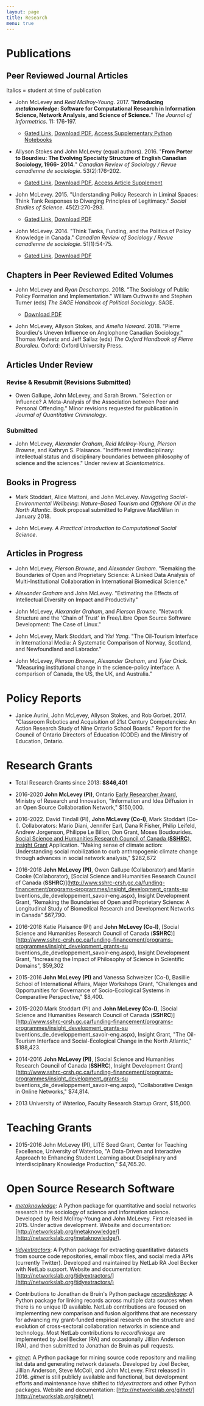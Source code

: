 ```yaml
---
layout: page
title: Research
menu: true
---
```


# Publications

## Peer Reviewed Journal Articles

Italics = student at time of publication

* John McLevey and *Reid McIlroy-Young*. 2017. "**Introducing *metaknowledge*: Software for Computational Research in Information Science, Network Analysis, and Science of Science.**" *The Journal of Informetrics*. 11: 176-197.
  * [Gated Link](http://www.sciencedirect.com/science/article/pii/S1751157716302000), [Download PDF](http://www.johnmclevey.com/pdfs/research/mclevey_mcilroy_young_2017.pdf), [Access Supplementary Python Notebooks](https://github.com/mclevey/metaknowledge_article_supplement)

* Allyson Stokes and John McLevey (equal authors). 2016. "**From Porter to Bourdieu: The Evolving Specialty Structure of English Canadian Sociology, 1966- 2014.**" *Canadian Review of Sociology / Revue canadienne de sociologie*. 53(2):176–202.
  * [Gated Link](http://onlinelibrary.wiley.com/doi/10.1111/cars.12104/full), [Download PDF](http://www.johnmclevey.com/pdfs/research/stokes_mclevey_2016.pdf), [Access Article Supplement](/research/porter_bourdieu_supplement.pdf)

* John McLevey. 2015. "Understanding Policy Research in Liminal Spaces: Think Tank Responses to Diverging Principles of Legitimacy." *Social Studies of Science*. 45(2):270-293.  
  * [Gated Link](http://journals.sagepub.com/doi/abs/10.1177/0306312715575054), [Download PDF](http://www.johnmclevey.com/pdfs/research/mclevey2015.pdf)

* John McLevey. 2014. "Think Tanks, Funding, and the Politics of Policy Knowledge in Canada." *Canadian Review of Sociology / Revue canadienne de sociologie*. 51(1):54-75.  
  * [Gated Link](http://onlinelibrary.wiley.com/doi/10.1111/cars.12033/full), [Download PDF](http://www.johnmclevey.com/pdfs/research/mclevey2014.pdf)

## Chapters in Peer Reviewed Edited Volumes

* John McLevey and *Ryan Deschamps*. 2018. "The Sociology of Public Policy Formation and Implementation." William Outhwaite and Stephen Turner (eds) *The SAGE Handbook of Political Sociology*. SAGE.
  * [Download PDF](http://www.johnmclevey.com/pdfs/research/mclevey_deschamps_shps.pdf)

* John McLevey, Allyson Stokes, and *Amelia Howard*.  2018. "Pierre Bourdieu's Uneven Influence on Anglophone Canadian Sociology." Thomas Medvetz and Jeff Sallaz (eds) *The Oxford Handbook of Pierre Bourdieu*. Oxford: Oxford University Press.

## Articles Under Review

### Revise & Resubmit (Revisions Submitted)

* Owen Gallupe, John McLevey, and Sarah Brown. "Selection or Influence? A Meta-Analysis of the Association between Peer and Personal Offending." Minor revisions requested for publication in *Journal of Quantitative Criminology*.  

### Submitted

* John McLevey, *Alexander Graham*, *Reid McIlroy-Young*, *Pierson Browne*, and Kathryn S. Plaisance. "Indifferent interdisciplinary: intellectual status and disciplinary boundaries between philosophy of science and the sciences." Under review at *Scientometrics*.

## Books in Progress

* Mark Stoddart, Alice Mattoni, and John McLevey. *Navigating Social-Environmental Wellbeing: Nature-Based Tourism and Offshore Oil in the North Atlantic*. Book proposal submitted to Palgrave MacMillan in January 2018.

* John McLevey. *A Practical Introduction to Computational Social Science*.

## Articles in Progress

* John McLevey, *Pierson Browne*, and *Alexander Graham*. "Remaking the Boundaries of Open and Proprietary Science: A Linked Data Analysis of Multi-Institutional Collaboration in International Biomedical Science."

* *Alexander Graham* and John McLevey. "Estimating the Effects of Intellectual Diversity on Impact and Productivity" <!-- Under review at *Science, Technology, and Human Values*.  -->

* John McLevey, *Alexander Graham*, and *Pierson Browne*. "Network Structure and the 'Chain of Trust' in Free/Libre Open Source Software Development: The Case of Linux." <!-- Under review at *Science, Technology, and Human Values*.  -->

* John McLevey, Mark Stoddart, and *Yixi Yang*. "The Oil-Tourism Interface in International Media: A Systematic Comparison of Norway, Scotland, and Newfoundland and Labrador."

* John McLevey, *Pierson Browne*, *Alexander Graham*, and *Tyler Crick*. "Measuring institutional change in the science-policy interface: A comparison of Canada, the US, the UK, and Australia."

# Policy Reports

* Janice Aurini, John McLevey, Allyson Stokes, and Rob Gorbet. 2017. "Classroom Robotics and Acquisition of 21st Century Competencies: An Action Research Study of Nine Ontario School Boards." Report for the Council of Ontario Directors of Education (CODE) and the Ministry of Education, Ontario.

# Research Grants

* Total Research Grants since 2013: **$846,401**

* 2016-2020 **John McLevey (PI)**, Ontario [Early Researcher Award](https://www.ontario.ca/document/ontario-research-fund-early-researcher-awards-program-guidelines), Ministry of Research and Innovation, "Information and Idea Diffusion in an Open Source Collaboration Network," $150,000.   

* 2016-2022. David Tindall (PI), **John McLevey (Co-I)**, Mark Stoddart (Co-I). Collaborators: Mario Diani, Jennifer Earl, Dana R Fisher, Philip Leifeld, Andrew Jorgenson, Philippe Le Billon, Don Grant, Moses Boudourides. [Social Science and Humanities Research Council of Canada (**SSHRC**), Insight Grant](http://www.sshrc-crsh.gc.ca/funding-financement/programs-programmes/insight_grants-subventions_savoir-eng.aspx) Application. "Making sense of climate action: Understanding social mobilization to curb anthropogenic climate change through advances in social network analysis," $282,672      

* 2016-2018 **John McLevey (PI)**, Owen Gallupe (Collaborator) and Martin Cooke (Collaborator), [Social Science and Humanities Research Council of Canada (**SSHRC**)](http://www.sshrc-crsh.gc.ca/funding-financement/programs-programmes/insight_development_grants-su
bventions_de_developpement_savoir-eng.aspx), Insight Development Grant, “Remaking the Boundaries of Open and Proprietary Science: A Longitudinal Study of Biomedical Research and Development Networks in Canada” $67,790.

* 2016-2018 Katie Plaisance (PI) and **John McLevey (Co-I)**, [Social Science and Humanities Research Council of Canada (**SSHRC**)](http://www.sshrc-crsh.gc.ca/funding-financement/programs-programmes/insight_development_grants-su
bventions_de_developpement_savoir-eng.aspx), Insight Development Grant, "Increasing the Impact of Philosophy of Science in Scientific Domains", $59,302    

* 2015-2016 **John McLevey (PI)** and Vanessa Schweizer (Co-I), Basillie School of International Affairs, Major Workshops Grant, "Challenges and Opportunities for Governance of Socio-Ecological Systems in Comparative Perspective," $8,400.  

* 2015-2020 Mark Stoddart (PI) and **John McLevey (Co-I)**, [Social Science and Humanities Research Council of Canada (**SSHRC**)](http://www.sshrc-crsh.gc.ca/funding-financement/programs-programmes/insight_development_grants-su
bventions_de_developpement_savoir-eng.aspx), Insight Grant, "The Oil-Tourism Interface and Social-Ecological Change in the North Atlantic," $188,423.     

* 2014-2016 **John McLevey (PI)**, [Social Science and Humanities Research Council of Canada (**SSHRC**), Insight Development Grant](http://www.sshrc-crsh.gc.ca/funding-financement/programs-programmes/insight_development_grants-su
bventions_de_developpement_savoir-eng.aspx), "Collaborative Design in Online Networks," $74,814.     

* 2013 University of Waterloo, Faculty Research Startup Grant, $15,000.

<!-- ## Grant Applications Under Review -->

# Teaching Grants

* 2015-2016 John McLevey (PI), LITE Seed Grant, Center for Teaching Excellence, University of Waterloo, "A Data-Driven and Interactive Approach to Enhancing Student Learning about Disciplinary and Interdisciplinary Knowledge Production," $4,765.20.

# Open Source Research Software

* *[metaknowledge](http://networkslab.org/metaknowledge/)*: A Python package for quantitative and social networks research in the sociology of science and information science. Developed by Reid McIlroy-Young and John McLevey. First released in 2015. Under active development. Website and documentation: [http://networkslab.org/metaknowledge/](http://networkslab.org/metaknowledge/).  

* *[tidyextractors](http://networkslab.org/tidyextractors/)*: A Python package for extracting quantitative datasets from source code repositories, email mbox files, and social media APIs (currently Twitter). Developed and maintained by NetLab RA Joel Becker with NetLab support. Website and documentation: [http://networkslab.org/tidyextractors/](http://networkslab.org/tidyextractors/)

* Contributions to Jonathan de Bruin's Python package *[recordlinkage](https://github.com/J535D165/recordlinkage)*: A Python package for linking records across multiple data sources when there is no unique ID available. NetLab contributions are focused on implementing new comparison and fusion algorithms that are necessary for advancing my grant-funded empirical research on the structure and evolution of cross-sectoral collaboration networks in science and technology. Most NetLab contributions to *recordlinkage* are implemented by Joel Becker (RA) and occasionally Jillian Anderson (RA), and then submitted to Jonathan de Bruin as pull requests.

* *[gitnet](http://networkslab.org/gitnet/)*: A Python package for mining source code repository and mailing list data and generating network datasets. Developed by Joel Becker, Jillian Anderson, Steve McColl, and John McLevey. First released in 2016. *gitnet* is still publicly available and functional, but development efforts and maintenance have shifted to *tidyextractors* and other Python packages. Website and documentation: [http://networkslab.org/gitnet/](http://networkslab.org/gitnet/)
